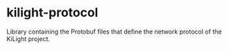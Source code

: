 # kilight-protocol
Library containing the Protobuf files that define the network protocol of the KiLight project.
